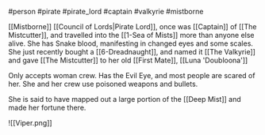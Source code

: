 #person #pirate #pirate_lord #captain #valkyrie #mistborne

[[Mistborne]] [[Council of Lords|Pirate Lord]], once was [[Captain]] of [[The Mistcutter]], and travelled into the [[1-Sea of Mists]] more than anyone else alive.  She has Snake blood, manifesting in changed eyes and some scales.  She just recently bought a [[6-Dreadnaught]], and named it [[The Valkyrie]] and gave [[The Mistcutter]] to her old [[First Mate]], [[Luna 'Doubloona']]

Only accepts woman crew.  Has the Evil Eye, and most people are scared of her.  She and her crew use poisoned weapons and bullets.

She is said to have mapped out a large portion of the [[Deep Mist]] and made her fortune there.

![[Viper.png]]